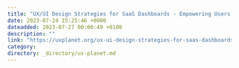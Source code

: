 ```yaml
---
title: "UX/UI Design Strategies for SaaS Dashboards - Empowering Users to Effectively Manage Data"
date: 2023-07-24 15:25:46 +0000
dateadded: 2023-07-27 00:00:49 +0100
description: ""
link: "https://uxplanet.org/ux-ui-design-strategies-for-saas-dashboards-empowering-users-to-effectively-manage-data-c0afe4ad76bd?source=rss----819cc2aaeee0---4"
category:
directory: _directory/ux-planet.md
---
```

